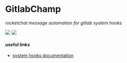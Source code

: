 # GitlabChamp

*rocketchat message automation for gitlab system hooks*

![](https://ref.ci/fsrvcorp/integration/gitlabchamp/badges/main/pipeline.svg)
![](https://ref.ci/fsrvcorp/integration/gitlabchamp/badges/main/coverage.svg)


#### useful links

* [system hooks documentation](https://docs.gitlab.com/ee/administration/system_hooks.html)
